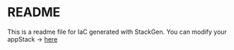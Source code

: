 # README
This is a readme file for IaC generated with StackGen.
You can modify your appStack -> [here](http://stage.dev.stackgen.com/appstacks/575b82ad-5ace-4c5d-9fed-c52e542acade)
